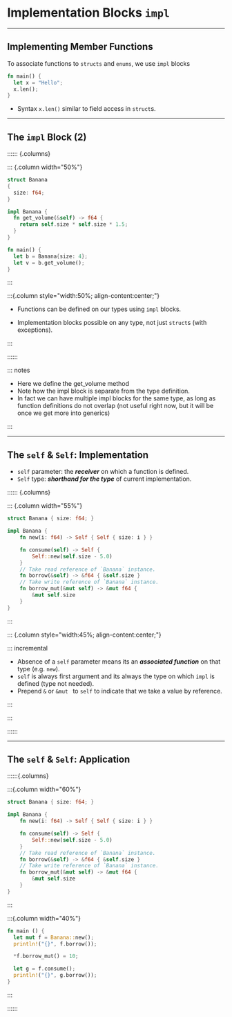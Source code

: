 <!-- markdownlint-disable-file MD034 MD033 MD001 MD024 MD026-->

# Implementation Blocks `impl`

---

## Implementing Member Functions

To associate functions to `structs` and `enums`, we use `impl` blocks

```rust
fn main() {
  let x = "Hello";
  x.len();
}
```

- Syntax `x.len()` similar to field access in `struct`s.

---

## The `impl` Block (2)

:::::: {.columns}

::: {.column width="50%"}

```rust {line-numbers="6-10,14"}
struct Banana
{
  size: f64;
}

impl Banana {
  fn get_volume(&self) -> f64 {
    return self.size * self.size * 1.5;
  }
}

fn main() {
  let b = Banana{size: 4};
  let v = b.get_volume();
}
```

:::

:::{.column style="width:50%; align-content:center;"}

- Functions can be defined on our types using `impl` blocks.

- Implementation blocks possible on any type, not just `struct`s (with
  exceptions).

:::

::::::

::: notes

- Here we define the get_volume method
- Note how the impl block is separate from the type definition.
- In fact we can have multiple impl blocks for the same type, as long as
  function definitions do not overlap (not useful right now, but it will be once
  we get more into generics)

:::

---

## The `self` & `Self`: Implementation

- `self` parameter: the **_receiver_** on which a function is defined.
- `Self` type: **_shorthand for the type_** of current implementation.

:::::: {.columns}

::: {.column width="55%"}

```rust {line-numbers="all|4|6-8|10|12-14" style="font-size:14pt"}
struct Banana { size: f64; }

impl Banana {
    fn new(i: f64) -> Self { Self { size: i } }

    fn consume(self) -> Self {
        Self::new(self.size - 5.0)
    }
    // Take read reference of `Banana` instance.
    fn borrow(&self) -> &f64 { &self.size }
    // Take write reference of `Banana` instance.
    fn borrow_mut(&mut self) -> &mut f64 {
        &mut self.size
    }
}
```

:::

::: {.column style="width:45%; align-content:center;"}

::: incremental

- Absence of a `self` parameter means its an **_associated function_** on that
  type (e.g. `new`).
- `self` is always first argument and its always the type on which `impl` is
  defined (type not needed).
- Prepend `&` or `&mut ` to `self` to indicate that we take a value by
  reference.

:::

:::

::::::

---

## The `self` & `Self`: Application

::::::{.columns}

:::{.column width="60%"}

```rust
struct Banana { size: f64; }

impl Banana {
    fn new(i: f64) -> Self { Self { size: i } }

    fn consume(self) -> Self {
        Self::new(self.size - 5.0)
    }
    // Take read reference of `Banana` instance.
    fn borrow(&self) -> &f64 { &self.size }
    // Take write reference of `Banana` instance.
    fn borrow_mut(&mut self) -> &mut f64 {
        &mut self.size
    }
}
```

:::

:::{.column width="40%"}

```rust {line-numbers="2|3|5|7|8"}
fn main () {
  let mut f = Banana::new();
  println!("{}", f.borrow());

  *f.borrow_mut() = 10;

  let g = f.consume();
  println!("{}", g.borrow());
}
```

:::

::::::

